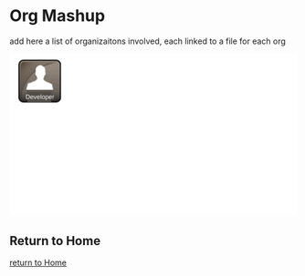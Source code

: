 # Org Mashup

add here a list of organizaitons involved, each linked to a file for each org

![automation](../Images/Automation.gif)



## Return to Home
[return to Home](../index.md)

